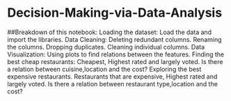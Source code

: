 # Decision-Making-via-Data-Analysis

##Breakdown of this notebook:
Loading the dataset: Load the data and import the libraries.
Data Cleaning:
Deleting redundant columns.
Renaming the columns.
Dropping duplicates.
Cleaning individual columns.
Data Visualization: Using plots to find relations between the features.
Finding the best cheap restaurants:
Cheapest, Highest rated and largely voted.
Is there a relation between cuisine,location and the cost?
Exploring the best expensive restaurants.
Restaurants that are expensive, Highest rated and largely voted.
Is there a relation between restaurant type,location and the cost?
